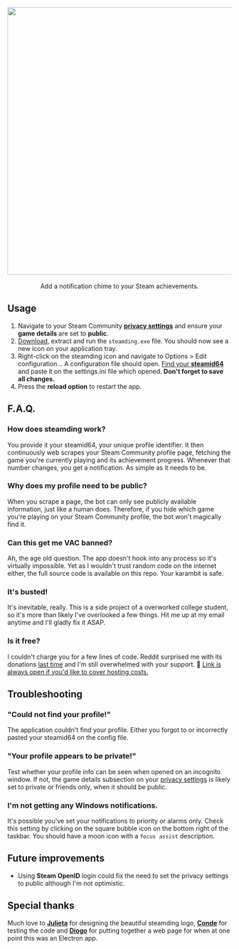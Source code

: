 <p align=center>
  <img src="https://i.imgur.com/a6f46Lhr.png" width="600" /><br><br>
  Add a notification chime to your Steam achievements.
</p>

## Usage
1. Navigate to your Steam Community [**privacy settings**](https://steamcommunity.com/my/edit/settings) and ensure your **game details** are set to **public**.
2. [Download](https://steamding.tk), extract and run the `steamding.exe` file. You should now see a new icon on your application tray.
3. Right-click on the steamding icon and navigate to Options > Edit configuration... A configuration file should open. [Find your **steamid64**](https://steamid.io/) and paste it on the settings.ini file which opened. **Don't forget to save all changes.**
4. Press the **reload option** to restart the app.

## F.A.Q.
### How does steamding work?
You provide it your steamid64, your unique profile identifier. It then continuously web scrapes your Steam Community profile page, fetching the game you're currently playing and its achievement progress. Whenever that number changes, you get a notification. As simple as it needs to be.

### Why does my profile need to be public?
When you scrape a page, the bot can only see publicly available information, just like a human does. Therefore, if you hide which game you're playing on your Steam Community profile, the bot won't magically find it.

### Can this get me VAC banned?
Ah, the age old question. The app doesn't hook into any process so it's virtually impossible. Yet as I wouldn't trust random code on the internet either, the full source code is available on this repo. Your karambit is safe.

### It's busted!
It's inevitable, really. This is a side project of a overworked college student, so it's more than likely I've overlooked a few things. Hit me up at my email anytime and I'll gladly fix it ASAP.

### Is it free?
I couldn't charge you for a few lines of code. Reddit surprised me with its donations [last time](https://github.com/aquelemiguel/vreddit-mirror-bot) and I'm still overwhelmed with your support. 👏 [Link is always open if you'd like to cover hosting costs.](https://paypal.me/aquelemiguel)

## Troubleshooting
### "Could not find your profile!"
The application couldn't find your profile. Either you forgot to or incorrectly pasted your steamid64 on the config file.

### "Your profile appears to be private!"
Test whether your profile info can be seen when opened on an incognito window. If not, the game details subsection on your [privacy settings](https://steamcommunity.com/my/edit/settings) is likely set to private or friends only, when it should be public.

### I'm not getting any Windows notifications.
It's possible you've set your notifications to priority or alarms only. Check this setting by clicking on the square bubble icon on the bottom right of the taskbar. You should have a moon icon with a `focus assist` description.

## Future improvements
* Using **Steam OpenID** login could fix the need to set the privacy settings to public although I'm not optimistic.

## Special thanks
Much love to [**Julieta**](https://github.com/julietafrade97) for designing the beautiful steamding logo, [**Conde**](https://github.com/joao-conde) for testing the code and [**Diogo**](https://github.com/diogodores) for putting together a web page for when at one point this was an Electron app.
